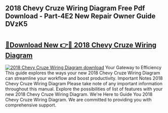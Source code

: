 ## 2018 Chevy Cruze Wiring Diagram Free Pdf Download - Part-4E2 New Repair Owner Guide DVzK5

# <h2><a href="http://dfk6l6u.blite.top/?on=2018+Chevy+Cruze+Wiring+Diagram">🔗Download New 👉🔴 2018 Chevy Cruze Wiring Diagram</a></h2>

[![2018 Chevy Cruze Wiring Diagram download](https://i.imgur.com/lujVjoI.png)](http://dfk6l6u.blite.top/?on=2018+Chevy+Cruze+Wiring+Diagram)
Your Gateway to Efficiency This guide explores the ways your new 2018 Chevy Cruze Wiring Diagram can streamline your workflow and boost productivity. Important Notes 2018 Chevy Cruze Wiring Diagram Please take note of any important information throughout this manual. Explore the possibilities of list of features with your new 2018 Chevy Cruze Wiring Diagram. We're Here to Guide You 2018 Chevy Cruze Wiring Diagram. We are committed to providing you with comprehensive support.
